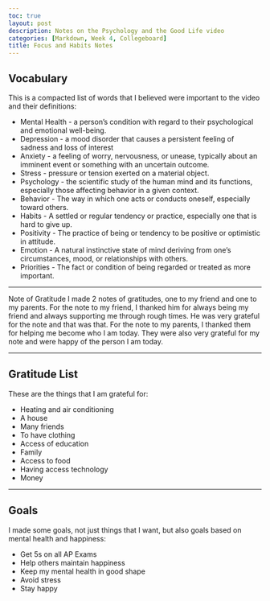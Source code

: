 ```yaml
---
toc: true
layout: post
description: Notes on the Psychology and the Good Life video
categories: [Markdown, Week 4, Collegeboard]
title: Focus and Habits Notes
---
```



## Vocabulary
This is a compacted list of words that I believed were important to the video and their definitions:
- Mental Health - a person’s condition with regard to their psychological and emotional well-being.
- Depression - a mood disorder that causes a persistent feeling of sadness and loss of interest
- Anxiety - a feeling of worry, nervousness, or unease, typically about an imminent event or something with an uncertain outcome.
- Stress - pressure or tension exerted on a material object.
- Psychology - the scientific study of the human mind and its functions, especially those affecting behavior in a given context.
- Behavior - The way in which one acts or conducts oneself, especially toward others.
- Habits - A settled or regular tendency or practice, especially one that is hard to give up.
- Positivity - The practice of being or tendency to be positive or optimistic in attitude.
- Emotion - A natural instinctive state of mind deriving from one’s circumstances, mood, or relationships with others.
- Priorities - The fact or condition of being regarded or treated as more important.

---

Note of Gratitude
I made 2 notes of gratitudes, one to my friend and one to my parents. For the note to my friend, I thanked him for always being my friend and always supporting me through rough times. He was very grateful for the note and that was that. For the note to my parents, I thanked them for helping me become who I am today. They were also very grateful for my note and were happy of the person I am today.

---

## Gratitude List
These are the things that I am grateful for:
- Heating and air conditioning
- A house
- Many friends
- To have clothing
- Access of education
- Family
- Access to food
- Having access technology
- Money

---

## Goals
I made some goals, not just things that I want, but also goals based on mental health and happiness:
- Get 5s on all AP Exams
- Help others maintain happiness
- Keep my mental health in good shape
- Avoid stress
- Stay happy